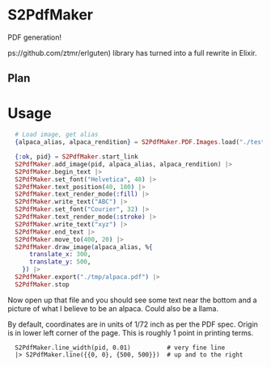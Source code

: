 # S2PdfMaker



PDF generation!

ps://github.com/ztmr/erlguten) library has turned into a full rewrite in Elixir.

## Plan



# Usage

```elixir
  # Load image, get alias
  {alpaca_alias, alpaca_rendition} = S2PdfMaker.PDF.Images.load("./test/support/images/alpaca.png")

  {:ok, pid} = S2PdfMaker.start_link
  S2PdfMaker.add_image(pid, alpaca_alias, alpaca_rendition) |>
  S2PdfMaker.begin_text |>
  S2PdfMaker.set_font("Helvetica", 48) |>
  S2PdfMaker.text_position(40, 180) |>
  S2PdfMaker.text_render_mode(:fill) |>
  S2PdfMaker.write_text("ABC") |>
  S2PdfMaker.set_font("Courier", 32) |>
  S2PdfMaker.text_render_mode(:stroke) |>
  S2PdfMaker.write_text("xyz") |>
  S2PdfMaker.end_text |>
  S2PdfMaker.move_to(400, 20) |>
  S2PdfMaker.draw_image(alpaca_alias, %{
      translate_x: 300,
      translate_y: 500,
    }) |>
  S2PdfMaker.export("./tmp/alpaca.pdf") |>
  S2PdfMaker.stop
```

Now open up that file and you should see some text near the bottom and a picture
of what I believe to be an alpaca. Could also be a llama.

By default, coordinates are in units of 1/72 inch as per the PDF
spec. Origin is in lower left corner of the page. This is roughly 1
point in printing terms.

```
  S2PdfMaker.line_width(pid, 0.01)          # very fine line
  |> S2PdfMaker.line({{0, 0}, {500, 500}})  # up and to the right
```
